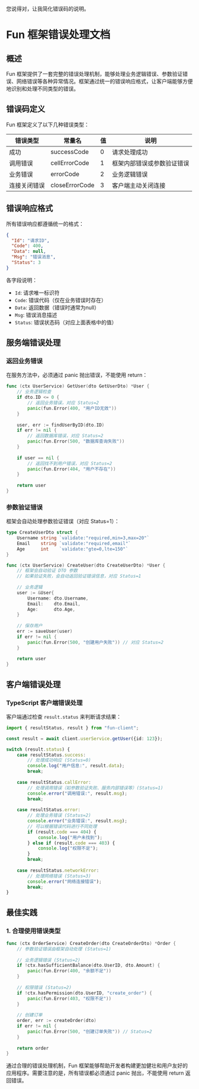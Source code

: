 您说得对，让我简化错误码的说明。

# Fun 框架错误处理文档

## 概述

Fun 框架提供了一套完整的错误处理机制，能够处理业务逻辑错误、参数验证错误、网络错误等各种异常情况。框架通过统一的错误响应格式，让客户端能够方便地识别和处理不同类型的错误。

## 错误码定义

Fun 框架定义了以下几种错误类型：

| 错误类型 | 常量名 | 值 | 说明 |
|---------|--------|---|------|
| 成功 | successCode | 0 | 请求处理成功 |
| 调用错误 | cellErrorCode | 1 | 框架内部错误或参数验证错误 |
| 业务错误 | errorCode | 2 | 业务逻辑错误 |
| 连接关闭错误 | closeErrorCode | 3 | 客户端主动关闭连接 |

## 错误响应格式

所有错误响应都遵循统一的格式：

```json
{
  "Id": "请求ID",
  "Code": 400,
  "Data": null,
  "Msg": "错误消息",
  "Status": 3
}
```


各字段说明：
- `Id`: 请求唯一标识符
- `Code`: 错误代码（仅在业务错误时存在）
- `Data`: 返回数据（错误时通常为null）
- `Msg`: 错误消息描述
- `Status`: 错误状态码（对应上面表格中的值）

## 服务端错误处理

### 返回业务错误

在服务方法中，必须通过 panic 抛出错误，不能使用 return：

```go
func (ctx UserService) GetUser(dto GetUserDto) *User {
    // 业务逻辑检查
    if dto.ID <= 0 {
        // 返回业务错误，对应 Status=2
        panic(fun.Error(400, "用户ID无效"))
    }
    
    user, err := findUserByID(dto.ID)
    if err != nil {
        // 返回数据库错误，对应 Status=2
        panic(fun.Error(500, "数据库查询失败"))
    }
    
    if user == nil {
        // 返回找不到用户错误，对应 Status=2
        panic(fun.Error(404, "用户不存在"))
    }
    
    return user
}
```


### 参数验证错误

框架会自动处理参数验证错误（对应 Status=1）：

```go
type CreateUserDto struct {
    Username string `validate:"required,min=3,max=20"`
    Email    string `validate:"required,email"`
    Age      int    `validate:"gte=0,lte=150"`
}

func (ctx UserService) CreateUser(dto CreateUserDto) *User {
    // 框架会自动验证 DTO 参数
    // 如果验证失败，会自动返回验证错误信息，对应 Status=1
    
    // 业务逻辑
    user := &User{
        Username: dto.Username,
        Email:    dto.Email,
        Age:      dto.Age,
    }
    
    // 保存用户
    err := saveUser(user)
    if err != nil {
        panic(fun.Error(500, "创建用户失败")) // 对应 Status=2
    }
    
    return user
}
```


## 客户端错误处理

### TypeScript 客户端错误处理

客户端通过检查 `result.status` 来判断请求结果：

```typescript
import { resultStatus, result } from "fun-client";

const result = await client.userService.getUser({id: 123});

switch (result.status) {
    case resultStatus.success:
        // 处理成功响应 (Status=0)
        console.log("用户信息:", result.data);
        break;
        
    case resultStatus.callError:
        // 处理调用错误（如参数验证失败、服务内部错误等）(Status=1)
        console.error("调用错误:", result.msg);
        break;
        
    case resultStatus.error:
        // 处理业务错误 (Status=2)
        console.error("业务错误:", result.msg);
        // 可以根据错误代码进行不同处理
        if (result.code === 404) {
            console.log("用户未找到");
        } else if (result.code === 403) {
            console.log("权限不足");
        }
        break;
        
    case resultStatus.networkError:
        // 处理网络错误 (Status=3)
        console.error("网络连接错误");
        break;
}
```


## 最佳实践

### 1. 合理使用错误类型

```go
func (ctx OrderService) CreateOrder(dto CreateOrderDto) *Order {
    // 参数验证错误由框架自动处理 (Status=1)
    
    // 业务逻辑错误 (Status=2)
    if !ctx.hasSufficientBalance(dto.UserID, dto.Amount) {
        panic(fun.Error(400, "余额不足"))
    }
    
    // 权限错误 (Status=2)
    if !ctx.hasPermission(dto.UserID, "create_order") {
        panic(fun.Error(403, "权限不足"))
    }
    
    // 创建订单
    order, err := createOrder(dto)
    if err != nil {
        panic(fun.Error(500, "创建订单失败")) // Status=2
    }
    
    return order
}
```


通过合理的错误处理机制，Fun 框架能够帮助开发者构建更加健壮和用户友好的应用程序。需要注意的是，所有错误都必须通过 panic 抛出，不能使用 return 返回错误。
